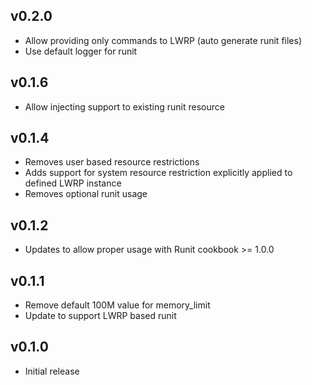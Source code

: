## v0.2.0
* Allow providing only commands to LWRP (auto generate runit files)
* Use default logger for runit

## v0.1.6
* Allow injecting support to existing runit resource

## v0.1.4
* Removes user based resource restrictions
* Adds support for system resource restriction explicitly applied to defined LWRP instance
* Removes optional runit usage

## v0.1.2
* Updates to allow proper usage with Runit cookbook >= 1.0.0

## v0.1.1
* Remove default 100M value for memory_limit
* Update to support LWRP based runit

## v0.1.0
* Initial release
